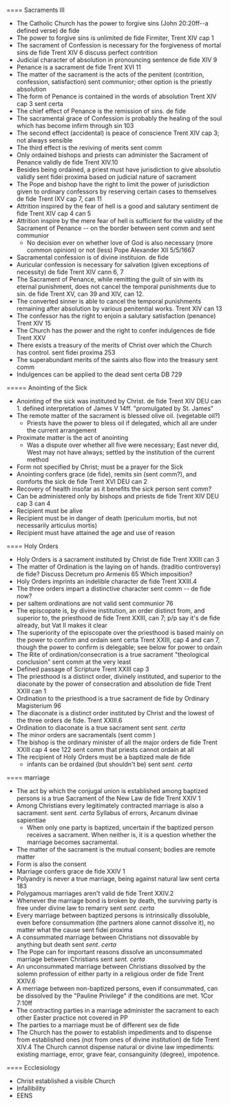 ==== Sacraments III
* The Catholic Church has the power to forgive sins (John 20:20ff--a defined verse) de fide
* The power to forgive sins is unlimited de fide Firmiter, Trent XIV cap 1
* The sacrament of Confession is necessary for the forgiveness of mortal sins de fide Trent XIV 6 discuss perfect contrition
* Judicial character of absolution in pronouncing sentence de fide XIV 9
* Penance is a sacrament de fide Trent XVI 11
* The matter of the sacrament is the acts of the penitent (contrition, confession, satisfaction) sent communior; other option is the priestly absolution
* The form of Penance is contained in the words of absolution Trent XIV cap 3 sent certa
* The chief effect of Penance is the remission of sins. de fide
* The sacramental grace of Confession is probably the healing of the soul which has become infirm through sin 103
* The second effect (accidental) is peace of conscience Trent XIV cap 3; not always sensible
* The third effect is the reviving of merits sent comm
* Only ordained bishops and priests can administer the Sacrament of Penance validly de fide Trent XIV.10
* Besides being ordained, a priest must have jurisdiction to give absolutio validly sent fidei proxima based on judicial nature of sacrament
* The Pope and bishop have the right to limit the power of jurisdiction given to ordinary confessors by reserving certain cases to themselves de fide Trent IXV cap 7, can 11
* Attrition inspired by the fear of hell is a good and salutary sentiment de fide Trent XIV cap 4 can 5
* Attrition inspire by the mere fear of hell is sufficient for the validity of the Sacrament of Penance -- on the border between sent comm and sent communior
  * No decision ever on whether love of God is also necessary (more common opinion) or not (less) Pope Alexander XII 5/5/1667
* Sacramental confession is of divine instituion. de fide
* Auricular confession is necessary for salvation (given exceptions of necessity) de fide Trent XIV cann 6, 7
* The Sacrament of Penance, while remitting the guilt of sin with its eternal punishment, does not cancel the temporal punishments due to sin. de fide Trent XV, can 39 and XIV, can 12.
* The converted sinner is able to cancel the temporal punishments remaining after absolution by various penitential works. Trent XIV can 13
* The confessor has the right to enjoin a salutary satisfaction (penance) Trent XIV 15
* The Church has the power and the right to confer indulgences de fide
Trent XXV
* There exists a treasury of the merits of Christ over which the Church has control. sent fidei proxima 253
* The superabundant merits of the saints also flow into the treasury sent comm
* Indulgences can be applied to the dead  sent certa DB 729


===== Anointing of the Sick
* Anointing of the sick was instituted by Christ. de fide Trent XIV DEU can 1. defined interpretation of James V 14ff. "promulgated by St. James"
* The remote matter of the sacrament is blessed olive oil. (vegetable oil?)
  * Priests have the power to bless oil if delegated, which all are under the current arrangement
* Proximate matter is the act of anointing
  * Was a dispute over whether all five were necessary; East never did, West may not have always; settled by the institution of the current method
* Form not specified by Christ; must be a prayer for the Sick
* Anointing confers grace (de fide), remits sin (sent comm?), and comforts the sick de fide Trent XVI DEU can 2
* Recovery of health insofar as it benefits the sick person sent comm?
* Can be administered only by bishops and priests de fide Trent XIV DEU cap 3 can 4
* Recipient must be alive
* Recipient must be in danger of death (periculum mortis, but not necessarily articulus mortis)
* Recipient must have attained the age and use of reason

==== Holy Orders
* Holy Orders is a sacrament instituted by Christ de fide Trent XXIII can 3
* The matter of Ordination is the laying on of hands. (traditio controversy) de fide? Discuss Decretum pro Armenis 65 Which imposition?
* Holy Orders imprints an indelible character de fide Trent XXIII.4
* The three orders impart a distinctive character sent comm -- de fide now?
* per saltem ordinations are not valid sent communior 76
* The episcopate is, by divine institution, an order distinct from, and superior to, the priesthood de fide Trent XXIII, can 7; p/p say it's de fide already, but Vat II makes it clear
* The superiority of the episcopate over the priesthood is based mainly on the power to confirm and ordain sent certa Trent XXIII, cap 4 and can 7, though the power to confirm is delegable; see below for power to ordain
* The Rite of ordination/consecration is a true sacrament "theological conclusion" sent comm at the very least
* Defined passage of Scripture Trent XXIII cap 3
* The priesthood is a distinct order, divinely instituted, and superior to the diaconate by the power of consecration and absolution de fide Trent XXIII can 1
* Ordination to the priesthood is a true sacrament de fide by Ordinary Magisterium 96
* The diaconate is a distinct order instituted by Christ and the lowest of the three orders de fide. Trent XXIII.6
* Ordination to diaconate is a true sacrament sent *sent. certa*
* The minor orders are sacramentals (sent comm )
* The bishop is the ordinary minister of all the major orders de fide Trent XXIII cap 4 see 122 sent comm that priests cannot ordain at all
* The recipient of Holy Orders must be a baptized male de fide
  * infants can be ordained (but shouldn't be) sent *sent. certa*

==== marriage
* The act by which the conjugal union is established among baptized persons is a true Sacrament of the New Law de fide Trent XXIV 1
* Among Christians every legitimately contracted marriage is also a sacrament. sent *sent. certa* Syllabus of errors, Arcanum divinae sapientiae
  * When only one party is baptized, uncertain if the baptized person receives a sacrament. When neither is, it is a question whether the marriage becomes sacramental.
* The matter of the sacrament is the mutual consent; bodies are remote matter
* Form is also the consent
* Marriage confers grace de fide XXIV 1
* Polyandry is never a true marriage, being against natural law sent certa 183
* Polygamous marriages aren't valid de fide Trent XXIV.2
* Whenever the marriage bond is broken by death, the surviving party is free under divine law to remarry sent *sent. certa*
* Every marriage between baptized persons is intrinsically dissoluble, even before consummation (the partners alone cannot dissolve it), no matter what the cause sent fidei proxima
* A consummated marriage between Christians not dissovable by anything but death sent *sent. certa*
* The Pope can for important reasons dissolve an unconsummated marriage between Christians sent *sent. certa* 
* An unconsummated marriage between Christians dissolved by the solemn profession of either party in a religious order de fide Trent XXIV.6
* A merriage between non-baptized persons, even if consummated, can be dissolved by the "Pauline Privilege" if the conditions are met. 1Cor 7:10ff
* The contracting parties in a marriage administer the sacrament to each other Easter practice not covered in PP
* The parties to a marriage must be of different sex de fide
* The Church has the power to establish impediments and to dispense from established ones (not from ones of divine institution) de fide Trent XIV.4
  The Church cannot dispense natural or divine law impediments: existing marriage, error, grave fear, consanguinity (degree), impotence.

==== Ecclesiology
* Christ established a visible Church
* Infallibility
* EENS
